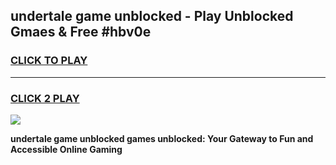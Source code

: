 
## undertale game unblocked - Play Unblocked Gmaes & Free #hbv0e
<h3>
<a href="https://premium.freeplayer.one?title=undertale_game_unblocked&ref=01M">CLICK TO PLAY</a></h3>
<hr>

<h3>
<a href="https://premium.freeplayer.one?title=undertale_game_unblocked&ref=01M">CLICK 2 PLAY</a>
  
</h3>

<a href="https://premium.freeplayer.one?title=undertale_game_unblocked&ref=01M"><img src="https://clearcache.store/games.png"></a>


**undertale game unblocked games unblocked: Your Gateway to Fun and Accessible Online Gaming**
